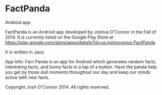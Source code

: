 # FactPanda
Android app

FactPanda is an Android app developed by Joshua O'Connor in the Fall of 2014.  It is currently listed on the Google Play Store at https://play.google.com/store/apps/details?id=us.joshoconnor.FactPanda  

It is written in Java.  

App Info:
Fact Panda is an app for Android which generates random facts, interesting facts, and funny facts in a tap of a button. Have the panda help you get by those dull moments throughout our day and keep our minds active with new facts.


Copyright Josh O'Connor 2014.  All rights reserved.
